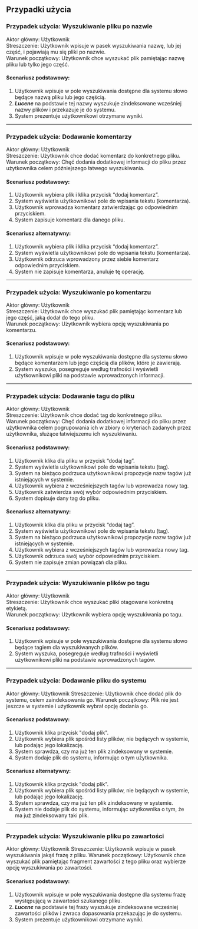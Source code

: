 ## Przypadki użycia

### Przypadek użycia: Wyszukiwanie pliku po nazwie
Aktor główny: Użytkownik  
Streszczenie: Użytkownik wpisuje w pasek wyszukiwania nazwę, lub jej część, i pojawiają mu się pliki po nazwie.  
Warunek początkowy: Użytkownik chce wyszukać plik pamiętając nazwę pliku lub tylko jego część.

#### Scenariusz podstawowy:
1. Użytkownik wpisuje w pole wyszukiwania dostępne dla systemu słowo będące nazwą pliku lub jego częścią.
2. _**Lucene**_ na podstawie tej nazwy wyszukuje zindeksowane wcześniej nazwy plików i przekazuje je do systemu.
3. System prezentuje użytkownikowi otrzymane wyniki.

***

### Przypadek użycia: Dodawanie komentarzy
Aktor główny: Użytkownik  
Streszczenie: Użytkownik chce dodać komentarz do konkretnego pliku.  
Warunek początkowy: Chęć dodania dodatkowej informacji do pliku przez użytkownika celem późniejszego łatwego wyszukiwania.

#### Scenariusz podstawowy:
1. Użytkownik wybiera plik i klika przycisk “dodaj komentarz”.
2. System wyświetla użytkownikowi pole do wpisania tekstu (komentarza).
3. Użytkownik wprowadza komentarz zatwierdzając go odpowiednim przyciskiem.
4. System zapisuje komentarz dla danego pliku.

#### Scenariusz alternatywny:
1. Użytkownik wybiera plik i klika przycisk “dodaj komentarz”.
2. System wyświetla użytkownikowi pole do wpisania tekstu (komentarza).
3. Użytkownik odrzuca wprowadzony przez siebie komentarz odpowiednim przyciskiem.
4. System nie zapisuje komentarza, anuluje tę operację.

***

### Przypadek użycia: Wyszukiwanie po komentarzu
Aktor główny: Użytkownik  
Streszczenie: Użytkownik chce wyszukać plik pamiętając komentarz lub jego część, jaką dodał do tego pliku.  
Warunek początkowy: Użytkownik wybiera opcję wyszukiwania po komentarzu.

#### Scenariusz podstawowy:
1. Użytkownik wpisuje w pole wyszukiwania dostępne dla systemu słowo będące komentarzem lub jego częścią dla plików, które je zawierają.
2. System wyszuka, posegreguje według trafności i wyświetli użytkownikowi pliki na podstawie wprowadzonych informacji.

***

### Przypadek użycia: Dodawanie tagu do pliku
Aktor główny: Użytkownik  
Streszczenie: Użytkownik chce dodać tag do konkretnego pliku.  
Warunek początkowy: Chęć dodania dodatkowej informacji do pliku przez użytkownika celem pogrupowania ich w zbiory o kryteriach zadanych przez użytkownika, służące łatwiejszemu ich wyszukiwaniu.

#### Scenariusz podstawowy:
1. Użytkownik klika dla pliku w przycisk “dodaj tag”.
2. System wyświetla użytkownikowi pole do wpisania tekstu (tag).
3. System na bieżąco podrzuca użytkownikowi propozycje nazw tagów już istniejących w systemie.
4. Użytkownik wybiera z wcześniejszych tagów lub wprowadza nowy tag.
5. Użytkownik zatwierdza swój wybór odpowiednim przyciskiem.
6. System dopisuje dany tag do pliku.

#### Scenariusz alternatywny:
1. Użytkownik klika dla pliku w przycisk “dodaj tag”.
2. System wyświetla użytkownikowi pole do wpisania tekstu (tag).
3. System na bieżąco podrzuca użytkownikowi propozycje nazw tagów już istniejących w systemie.
4. Użytkownik wybiera z wcześniejszych tagów lub wprowadza nowy tag.
5. Użytkownik odrzuca swój wybór odpowiednim przyciskiem.
6. System nie zapisuje zmian powiązań dla pliku.

***
### Przypadek użycia: Wyszukiwanie plików po tagu
Aktor główny: Użytkownik  
Streszczenie: Użytkownik chce wyszukać pliki otagowane konkretną etykietą.  
Warunek początkowy: Użytkownik wybiera opcję wyszukiwania po tagu.

#### Scenariusz podstawowy:
1. Użytkownik wpisuje w pole wyszukiwania dostępne dla systemu słowo będące tagiem dla wyszukiwanych plików.
2. System wyszuka, posegreguje według trafności i wyświetli użytkownikowi pliki na podstawie wprowadzonych tagów.

***

### Przypadek użycia: Dodawanie pliku do systemu
Aktor główny: Użytkownik
Streszczenie: Użytkownik chce dodać plik do systemu, celem zaindeksowania go.
Warunek początkowy: Plik nie jest jeszcze w systemie i użytkownik wybrał opcję dodania go.

#### Scenariusz podstawowy:
1. Użytkownik klika przycisk "dodaj plik".
2. Użytkownik wybiera plik spośród listy plików, nie będących w systemie, lub podając jego lokalizację.
3. System sprawdza, czy ma już ten plik zindeksowany w systemie.
4. System dodaje plik do systemu, informując o tym użytkownika.

#### Scenariusz alternatywny:
1. Użytkownik klika przycisk "dodaj plik".
2. Użytkownik wybiera plik spośród listy plików, nie będących w systemie, lub podając jego lokalizację.
3. System sprawdza, czy ma już ten plik zindeksowany w systemie.
4. System nie dodaje plik do systemu, informując użytkownika o tym, że ma już zindeksowany taki plik.

***

### Przypadek użycia: Wyszukiwanie pliku po zawartości
Aktor główny: Użytkownik
Streszczenie: Użytkownik wpisuje w pasek wyszukiwania jakąś frazę z pliku.
Warunek początkowy: Użytkownik chce wyszukać plik pamiętając fragment zawartości z tego pliku oraz wybierze opcję wyszukiwania po zawartości.

#### Scenariusz podstawowy:
1. Użytkownik wpisuje w pole wyszukiwania dostępne dla systemu frazę występującą w zawartości szukanego pliku.
2. _**Lucene**_ na podstawie tej frazy wyszukuje zindeksowane wcześniej zawartości plików i zwraca dopasowania przekazując je do systemu.
3. System prezentuje użytkownikowi otrzymane wyniki.
